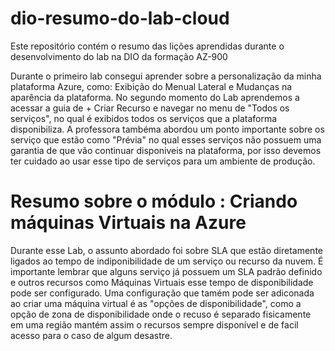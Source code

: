 # dio-resumo-do-lab-cloud
Este repositório contém o resumo das lições aprendidas durante o desenvolvimento do lab na DIO da formação AZ-900

Durante o primeiro lab consegui aprender sobre a personalização da minha plataforma Azure, como: Exibição do Menual Lateral e Mudanças na aparência da plataforma. No segundo momento do Lab aprendemos a acessar a guia de + Criar Recurso e navegar no menu de  "Todos os serviços", no qual é exibidos todos os serviços que a plataforma disponibiliza. A professora tambéma abordou um ponto importante sobre os serviço que estão como  "Prévia" no qual esses serviços não possuem uma garantia de que vão continuar disponiveis na plataforma, por isso devemos ter cuidado ao usar esse tipo de serviços para um ambiente de produção.

# Resumo sobre o módulo : Criando máquinas Virtuais na Azure

Durante esse Lab, o assunto abordado foi sobre SLA que estão diretamente ligados ao tempo de indiponibilidade de um serviço ou recurso da nuvem. 
É importante lembrar que alguns serviço já possuem um SLA padrão definido e outros recursos como Máquinas Virtuais esse tempo de disponibilidade pode ser configurado.
Uma configuração que tamém pode ser adiconada ao criar uma máquina virtual é as "opções de disponibilidade", como a opção de zona de disponibilidade onde o recuso é separado fisicamente em uma região mantém assim o recursos sempre disponível e de facil acesso para o caso de algum desastre.
